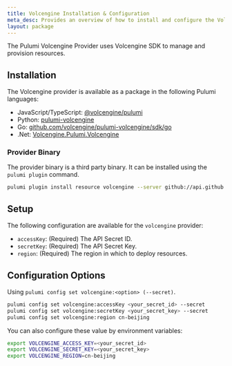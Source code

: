 ```yaml
---
title: Volcengine Installation & Configuration
meta_desc: Provides an overview of how to install and configure the Volcengine Provider
layout: package
---
```


The Pulumi Volcengine Provider uses Volcengine SDK to manage and provision resources.

## Installation

The Volcengine provider is available as a package in the following Pulumi languages:

- JavaScript/TypeScript: [@volcengine/pulumi](https://www.npmjs.com/package/@volcengine/pulumi)
- Python: [pulumi-volcengine](https://pypi.org/project/pulumi-volcengine/)
- Go: [github.com/volcengine/pulumi-volcengine/sdk/go](https://pkg.go.dev/github.com/volcengine/pulumi-volcengine/sdk)
- .Net: [Volcengine.Pulumi.Volcengine](https://www.nuget.org/packages/Volcengine.Pulumi.Volcengine)

### Provider Binary

The provider binary is a third party binary. It can be installed using the `pulumi plugin` command.

```bash
pulumi plugin install resource volcengine --server github://api.github.com/volcengine
```

## Setup

The following configuration are available for the `volcengine` provider:
- `accessKey`: (Required) The API Secret ID.
- `secretKey`: (Required) The API Secret Key.
- `region`: (Required) The region in which to deploy resources.

## Configuration Options

Using `pulumi config set volcengine:<option> (--secret)`.

```bash
pulumi config set volcengine:accessKey <your_secret_id> --secret
pulumi config set volcengine:secretKey <your_secret_key> --secret
pulumi config set volcengine:region cn-beijing
```

You can also configure these value by environment variables:

```bash
export VOLCENGINE_ACCESS_KEY=<your_secret_id>
export VOLCENGINE_SECRET_KEY=<your_secret_key>
export VOLCENGINE_REGION=cn-beijing
```